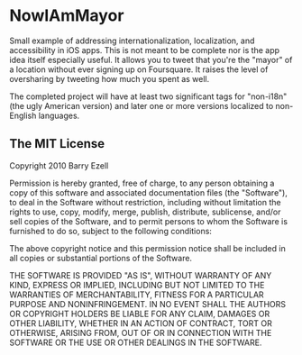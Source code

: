 NowIAmMayor
===========

Small example of addressing internationalization, localization, and accessibility in iOS apps.  This is not meant to be complete nor is the app idea itself especially useful.  It allows you to tweet that you're the "mayor" of a location without ever signing up on Foursquare.  It raises the level of oversharing by tweeting how much you spent as well.  

The completed project will have at least two significant tags for "non-i18n" (the ugly American version) and later one or more versions localized to non-English languages.

The MIT License
---------------

Copyright 2010 Barry Ezell

Permission is hereby granted, free of charge, to any person obtaining a copy
of this software and associated documentation files (the "Software"), to deal
in the Software without restriction, including without limitation the rights
to use, copy, modify, merge, publish, distribute, sublicense, and/or sell
copies of the Software, and to permit persons to whom the Software is
furnished to do so, subject to the following conditions:

The above copyright notice and this permission notice shall be included in
all copies or substantial portions of the Software.

THE SOFTWARE IS PROVIDED "AS IS", WITHOUT WARRANTY OF ANY KIND, EXPRESS OR
IMPLIED, INCLUDING BUT NOT LIMITED TO THE WARRANTIES OF MERCHANTABILITY,
FITNESS FOR A PARTICULAR PURPOSE AND NONINFRINGEMENT. IN NO EVENT SHALL THE
AUTHORS OR COPYRIGHT HOLDERS BE LIABLE FOR ANY CLAIM, DAMAGES OR OTHER
LIABILITY, WHETHER IN AN ACTION OF CONTRACT, TORT OR OTHERWISE, ARISING FROM,
OUT OF OR IN CONNECTION WITH THE SOFTWARE OR THE USE OR OTHER DEALINGS IN
THE SOFTWARE.